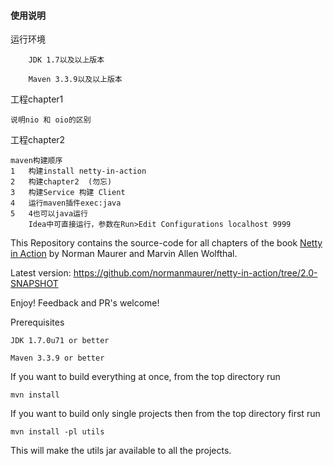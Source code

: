 #### 使用说明
运行环境
    	
    	JDK 1.7以及以上版本
    
    	Maven 3.3.9以及以上版本

工程chapter1
    
    说明nio 和 oio的区别
    
工程chapter2

    maven构建顺序
    1   构建install netty-in-action
    2   构建chapter2  (勿忘)
    3   构建Service 构建 Client
    4   运行maven插件exec:java
    5   4也可以java运行
        Idea中可直接运行，参数在Run>Edit Configurations localhost 9999
    


This Repository contains the source-code for all chapters of the book [Netty in Action](http://manning.com/maurer)
by Norman Maurer and Marvin Allen Wolfthal.

Latest version: https://github.com/normanmaurer/netty-in-action/tree/2.0-SNAPSHOT

Enjoy! Feedback and PR's welcome!


Prerequisites

	JDK 1.7.0u71 or better

	Maven 3.3.9 or better


If you want to build everything at once, from the top directory run

	mvn install


If you want to build only single projects then from the top directory first run

	mvn install -pl utils


This will make the utils jar available to all the projects.
